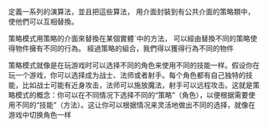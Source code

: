 定義一系列的演算法，並且把這些算法，
用介面封裝到有公共介面的策略類中，使他們可以互相替換。

策略模式用策略的介面來替換在某個實體ˋ中的方法，
可以經由替換不同的策略使得物件擁有不同的行為。
經過策略的組合，我們得以獲得行為不同的物件

策略模式就像是在玩游戏时可以选择不同的角色来使用不同的技能一样。假设你在玩一个游戏，你可以选择成为战士、法师或者射手。每个角色都有自己独特的技能，比如战士可能有近身攻击，法师可以施放魔法，射手可以远程攻击。这就是策略模式的概念：你可以在不同情况下选择不同的“策略”（角色），以便根据需要使用不同的“技能”（方法）。这让你可以根据情况来灵活地做出不同的选择，就像在游戏中切换角色一样